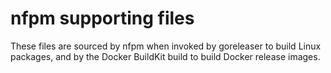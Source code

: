 
# nfpm supporting files

These files are sourced by nfpm when invoked by goreleaser to build Linux packages, and by the Docker BuildKit build to build Docker release images.

